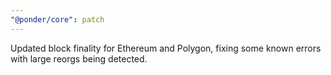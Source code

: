 ```yaml
---
"@ponder/core": patch
---
```


Updated block finality for Ethereum and Polygon, fixing some known errors with large reorgs being detected.
